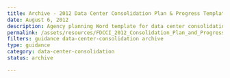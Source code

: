 ```yaml
---
title: Archive - 2012 Data Center Consolidation Plan & Progress Template
date: August 6, 2012
description: Agency planning Word template for data center consolidation.
permalink: /assets/resources/FDCCI_2012_Consolidation_Plan_and_Progress_Guidance_8-6-2012-11-1.docx
filters: guidance data-center-consolidation archive
type: guidance
category: data-center-consolidation
status: archive

---
```


